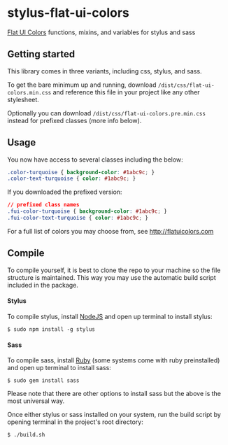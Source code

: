 # stylus-flat-ui-colors
[Flat UI Colors](http://flatuicolors.com) functions, mixins, and variables for stylus and sass

## Getting started
This library comes in three variants, including css, stylus, and sass.

To get the bare minimum up and running, download `/dist/css/flat-ui-colors.min.css` and reference this file in your project like any other stylesheet.

Optionally you can download `/dist/css/flat-ui-colors.pre.min.css` instead for prefixed classes (more info below).

## Usage
You now have access to several classes including the below:
```css
.color-turquoise { background-color: #1abc9c; }
.color-text-turquoise { color: #1abc9c; }
```

If you downloaded the prefixed version:
```css
// prefixed class names
.fui-color-turquoise { background-color: #1abc9c; }
.fui-color-text-turquoise { color: #1abc9c; }
```

For a full list of colors you may choose from, see http://flatuicolors.com

## Compile
To compile yourself, it is best to clone the repo to your machine so the file structure is maintained. This way you may use the automatic build script included in the package.

#### Stylus
To compile stylus, install [NodeJS](https://nodejs.org/en/download/) and open up terminal to install stylus:
```shell
$ sudo npm install -g stylus
```

#### Sass
To compile sass, install [Ruby](https://www.ruby-lang.org/en/downloads/) (some systems come with ruby preinstalled) and open up terminal to install sass:
```shell
$ sudo gem install sass
```

Please note that there are other options to install sass but the above is the most universal way.

Once either stylus or sass installed on your system, run the build script by opening terminal in the project's root directory:
```shell
$ ./build.sh
```
